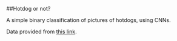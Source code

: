 ##Hotdog or not?

A simple binary classification of pictures of hotdogs, using CNNs.

Data provided from [this link](https://www.kaggle.com/datasets/thedatasith/hotdog-nothotdog "Hotdog | Not Hotdog").